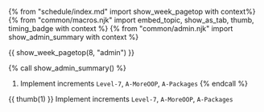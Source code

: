 {% from "schedule/index.md" import show_week_pagetop with context%}
{% from "common/macros.njk" import embed_topic, show_as_tab, thumb, timing_badge with context %}
{% from "common/admin.njk" import show_admin_summary with context %}

{{ show_week_pagetop(8, "admin") }}

{% call show_admin_summary() %}
1. Implement increments `Level-7`, `A-MoreOOP`, `A-Packages`
{% endcall %}

{{ thumb(1) }}  Implement increments `Level-7`, `A-MoreOOP`, `A-Packages`

<div class="indented">
<include src="dukeFragment.md" boilerplate var-displacement="../.." var-header="**`Level-7`: Save**" var-fragment="text.md#level7" />
<include src="dukeFragment.md" boilerplate var-displacement="../.." var-header="**`A-MoreOOP`: More OOP**" var-fragment="extensions.mbdf#A-MoreOOP" />
<include src="dukeFragment.md" boilerplate var-displacement="../.." var-header="**`A-Packages`: Java Packages**" var-fragment="extensions.mbdf#A-Packages" />


</div>
